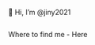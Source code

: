👋 Hi, I’m @jiny2021

<img src="https://c.tenor.com/KnKvTRuJZPIAAAAC/gordon-ramsay-hells-kitchen.gif" alt="">

Where to find me - <a jref="https://github.com/jiny2021">Here</a>

